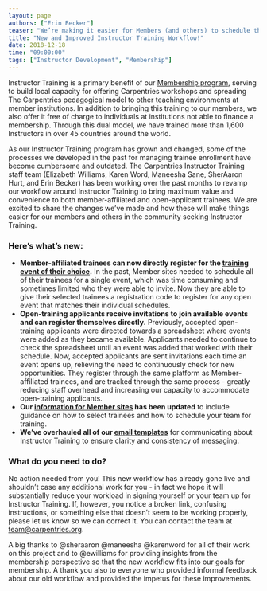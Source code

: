 ```yaml
---
layout: page
authors: ["Erin Becker"]
teaser: "We’re making it easier for Members (and others) to schedule their teams for Instructor Training"
title: "New and Improved Instructor Training Workflow!"
date: 2018-12-18
time: "09:00:00"
tags: ["Instructor Development", "Membership"]
---
```


Instructor Training is a primary benefit of our [Membership program](https://carpentries.org/membership/), 
serving to build local capacity for offering Carpentries workshops and spreading The Carpentries pedagogical 
model to other teaching environments at member institutions. In addition to bringing this training to our members, 
we also offer it free of charge to individuals at institutions not able to finance a membership. Through this dual 
model, we have trained more than 1,600 Instructors in over 45 countries around the world. 

As our Instructor Training program has grown and changed, some of the processes we developed in the past for managing 
trainee enrollment have become cumbersome and outdated. The Carpentries Instructor Training staff team 
(Elizabeth Williams, Karen Word, Maneesha Sane, SherAaron Hurt, and Erin Becker) has been working over the 
past months to revamp our workflow around Instructor Training to bring maximum value and convenience to both
member-affiliated and open-applicant trainees. We are excited to share the changes we’ve made and how these 
will make things easier for our members and others in the community seeking Instructor Training.

### Here’s what’s new:
- **Member-affiliated trainees can now directly register for the 
[training event of their choice](https://carpentries.github.io/instructor-training/training_calendar/index.html).** 
In the past, Member sites needed to schedule all of their trainees for a single event, which was time consuming and sometimes 
limited who they were able to invite. Now they are able to give their selected trainees a registration code to register for any
open event that matches their individual schedules.
- **Open-training applicants receive invitations to join available events and can register themselves directly.** 
Previously, accepted open-training applicants were directed towards a spreadsheet where events were added as they became available.
Applicants needed to continue to check the spreadsheet until an event was added that worked with their schedule. Now, accepted 
applicants are sent invitations each time an event opens up, relieving the need to continuously check for new opportunities. 
They register through the same platform as Member-affiliated trainees, and are tracked through the same process - greatly reducing
staff overhead and increasing our capacity to accommodate open-training applicants. 
- **Our [information for Member sites](https://carpentries.github.io/instructor-training/members/index.html) has been updated** to
include guidance on how to select trainees and how to schedule your team for training. 
- **We’ve overhauled all of our 
[email templates](https://docs.carpentries.org/topic_folders/instructor_training/email_templates_admin.html)** 
for communicating about Instructor Training to ensure clarity and consistency of messaging. 

### What do you need to do?
No action needed from you! This new workflow has already gone live and shouldn’t case any additional 
work for you - in fact we hope it will substantially reduce your workload in signing yourself or your team up
for Instructor Training. If, however, you notice a broken link, confusing instructions, or something else that
doesn’t seem to be working properly, please let us know so we can correct it. You can contact the team at 
[team@carpentries.org](mailto:team@carpentries.org).

A big thanks to @sheraaron @maneesha @karenword for all of their work on this project and to @ewilliams for 
providing insights from the membership perspective so that the new workflow fits into our goals for membership. 
A thank you also to everyone who provided informal feedback about our old workflow and provided the impetus for 
these improvements.
